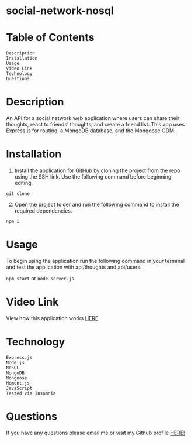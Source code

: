 # social-network-nosql

# Table of Contents
    Description
    Installation
    Usage
    Video Link 
    Technology
    Questions

# Description

An API for a social network web application where users can share their thoughts, react to friends’ thoughts, and create a friend list. This app uses Express.js for routing, a MongoDB database, and the Mongoose ODM.

# Installation

1. Install the application for GitHub by cloning the project from the repo using the SSH link. Use the following command before beginning editing. 

`git clone`

2. Open the project folder and run the following command to install the required dependencies.

`npm i`

# Usage 

To begin using the application run the following command in your terminal and test the application with api/thoughts and api/users.

`npm start` or `node server.js`

# Video Link

View how this application works [HERE](https://drive.google.com/file/d/1a82cwb4zJOZlqbW9hwIvC0hKKPYhKYif/view)

# Technology

    Express.js
    Node.js
    NoSQL
    MongoDB
    Mongoose
    Moment.js
    JavaScript
    Tested via Insomnia

# Questions

If you have any questions please email me or visit my Github profile [HERE!](/https://github.com/MychaelC)